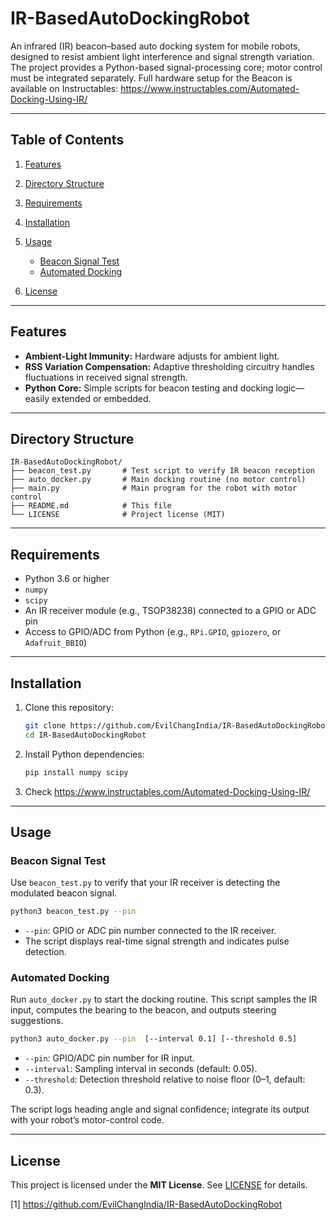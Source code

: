 # IR-BasedAutoDockingRobot

An infrared (IR) beacon–based auto docking system for mobile robots, designed to resist ambient light interference and signal strength variation. The project provides a Python-based signal-processing core; motor control must be integrated separately. Full hardware setup for the Beacon is available on Instructables: https://www.instructables.com/Automated-Docking-Using-IR/

***

## Table of Contents

1. [Features](#features)  
2. [Directory Structure](#directory-structure)  
3. [Requirements](#requirements)  
4. [Installation](#installation)  
5. [Usage](#usage)  
   - [Beacon Signal Test](#beacon-signal-test)  
   - [Automated Docking](#automated-docking)  

6. [License](#license)  

***

## Features

- **Ambient-Light Immunity:** Hardware adjusts for ambient light.
- **RSS Variation Compensation:** Adaptive thresholding circuitry handles fluctuations in received signal strength.  
- **Python Core:** Simple scripts for beacon testing and docking logic—easily extended or embedded.  

***

## Directory Structure

```plaintext
IR-BasedAutoDockingRobot/
├── beacon_test.py       # Test script to verify IR beacon reception
├── auto_docker.py       # Main docking routine (no motor control)
├── main.py              # Main program for the robot with motor control
├── README.md            # This file
└── LICENSE              # Project license (MIT)
```

***

## Requirements

- Python 3.6 or higher  
- `numpy`  
- `scipy`  
- An IR receiver module (e.g., TSOP38238) connected to a GPIO or ADC pin  
- Access to GPIO/ADC from Python (e.g., `RPi.GPIO`, `gpiozero`, or `Adafruit_BBIO`)  

***

## Installation

1. Clone this repository:
   ```bash
   git clone https://github.com/EvilChangIndia/IR-BasedAutoDockingRobot.git
   cd IR-BasedAutoDockingRobot
   ```
2. Install Python dependencies:
   ```bash
   pip install numpy scipy
   ```
3. Check https://www.instructables.com/Automated-Docking-Using-IR/ 

***

## Usage

### Beacon Signal Test

Use `beacon_test.py` to verify that your IR receiver is detecting the modulated beacon signal.

```bash
python3 beacon_test.py --pin 
```

- `--pin`: GPIO or ADC pin number connected to the IR receiver.  
- The script displays real-time signal strength and indicates pulse detection.

### Automated Docking

Run `auto_docker.py` to start the docking routine. This script samples the IR input, computes the bearing to the beacon, and outputs steering suggestions.

```bash
python3 auto_docker.py --pin  [--interval 0.1] [--threshold 0.5]
```

- `--pin`: GPIO/ADC pin number for IR input.  
- `--interval`: Sampling interval in seconds (default: 0.05).  
- `--threshold`: Detection threshold relative to noise floor (0–1, default: 0.3).

The script logs heading angle and signal confidence; integrate its output with your robot’s motor-control code.

***




## License

This project is licensed under the **MIT License**. See [LICENSE](LICENSE) for details.

[1] https://github.com/EvilChangIndia/IR-BasedAutoDockingRobot
